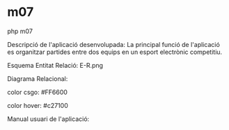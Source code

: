 # m07
php m07

Descripció de l'aplicació desenvolupada: 
La principal funció de l'aplicació es organitzar partides entre dos equips en un esport electrònic competitiu. 

Esquema Entitat Relació: E-R.png

Diagrama Relacional:

color csgo: #FF6600 

color hover: #c27100

Manual usuari de l'aplicació:


